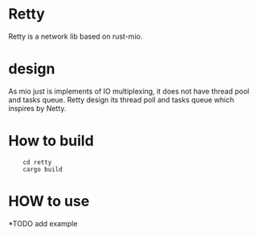 # Retty
Retty is a network lib based on rust-mio. 

# design
As mio just is implements of IO multiplexing, it does not have thread pool and tasks queue. 
Retty design its thread poll and tasks queue which inspires by Netty. 

# How to build
```
    cd retty
    cargo build
```

# HOW to use
*TODO add example
